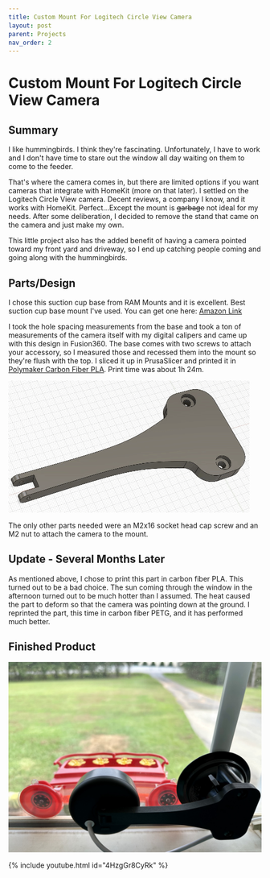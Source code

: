 ```yaml
---
title: Custom Mount For Logitech Circle View Camera
layout: post
parent: Projects
nav_order: 2
---
```


# Custom Mount For Logitech Circle View Camera

## Summary
I like hummingbirds. I think they're fascinating. Unfortunately, I have to work and I don't have time to stare out the window all day waiting on them to come to the feeder.

That's where the camera comes in, but there are limited options if you want cameras that integrate with HomeKit (more on that later). I settled on the Logitech Circle View camera. Decent reviews, a company I know, and it works with HomeKit. Perfect...Except the mount is ~~garbage~~ not ideal for my needs. After some deliberation, I decided to remove the stand that came on the camera and just make my own. 

This little project also has the added benefit of having a camera pointed toward my front yard and driveway, so I end up catching people coming and going along with the hummingbirds.

## Parts/Design
I chose this suction cup base from RAM Mounts and it is excellent. Best suction cup base mount I've used. You can get one here: [Amazon Link](https://www.amazon.com/RAM-Twist-Lock-RAP-224-1U-Compatible-Components/dp/B001447JYG)

I took the hole spacing measurements from the base and took a ton of measurements of the camera itself with my digital calipers and came up with this design in Fusion360. The base comes with two screws to attach your accessory, so I measured those and recessed them into the mount so they're flush with the top. I sliced it up in PrusaSlicer and printed it in [Polymaker Carbon Fiber PLA](https://us.polymaker.com/products/polylite-pla-cf). Print time was about 1h 24m. 

![](/assets/images/logimount.gif)

The only other parts needed were an M2x16 socket head cap screw and an M2 nut to attach the camera to the mount. 

## Update - Several Months Later
As mentioned above, I chose to print this part in carbon fiber PLA. This turned out to be a bad choice. The sun coming through the window in the afternoon turned out to be much hotter than I assumed. The heat caused the part to deform so that the camera was pointing down at the ground. I reprinted the part, this time in carbon fiber PETG, and it has performed much better.

## Finished Product
![](/assets/images/cameramount.jpeg)

{% include youtube.html id="4HzgGr8CyRk" %}
